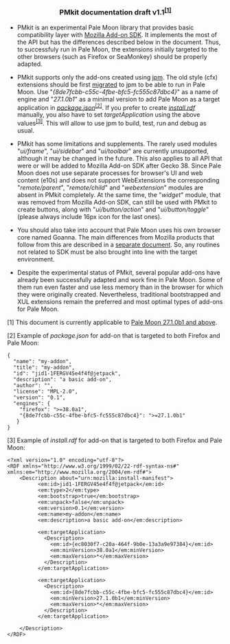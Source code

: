 <h3 align="center">PMkit documentation draft v1.1<sup><a href="#note1">[1]</a></sup></h3>

* PMkit is an experimental Pale Moon library that provides basic compatibility layer with [Mozilla Add-on SDK](https://developer.mozilla.org/en-US/Add-ons/SDK). It implements the most of the API but has the differences described below in the document. Thus, to successfuly run in Pale Moon, the extensions initially targeted to the other browsers (such as Firefox or SeaMonkey) should be properly adapted.

* PMkit supports only the add-ons created using [jpm](https://developer.mozilla.org/en-US/Add-ons/SDK/Tools/jpm). The old style (cfx) extensions should be first [migrated](https://developer.mozilla.org/en-US/Add-ons/SDK/Tools/cfx_to_jpm) to jpm to be able to run in Pale Moon. Use "*{8de7fcbb-c55c-4fbe-bfc5-fc555c87dbc4}*" as a name of engine and "*27.1.0b1*" as a minimal version to add Pale Moon as a target application in *[package.json](https://developer.mozilla.org/en-US/Add-ons/SDK/Tools/package_json#Creating_a_manifest)*<sup><a href="#note2">[2]</a></sup>. If you prefer to create *[install.rdf](https://developer.mozilla.org/en-US/Add-ons/Install_Manifests#targetApplication)* manually, you also have to set *targetApplication* using the above values<sup><a href="#note3">[3]</a></sup>. This will allow to use jpm to build, test, run and debug as usual.

* PMkit has some limitations and supplements. The rarely used modules "*ui/frame*", "*ui/sidebar*" and "*ui/toolbar*" are currently unsupported, although it may be changed in the future. This also applies to all API that were or will be added to Mozilla Add-on SDK after Gecko 38. Since Pale Moon does not use separate processes for browser's UI and web content (e10s) and does not support WebExtensions the corresponding "*remote/parent*", "*remote/child*" and "*webextension*" modules are absent in PMkit completely. At the same time, the "*widget*" module, that was removed from Mozilla Add-on SDK, can still be used with PMkit to create buttons, along with "*ui/button/action*" and "*ui/button/toggle*" (please always include 16px icon for the last ones).

* You should also take into account that Pale Moon uses his own browser core named Goanna. The main differences from Mozilla products that follow from this are described in a [separate document](http://www.palemoon.org/technical.shtml#Firefox_Differences). So, any routines not related to SDK must be also brought into line with the target environment.

* Despite the experimental status of PMkit, several popular add-ons have already been successfully adapted and work fine in Pale Moon. Some of them run even faster and use less memory than in the browser for which they were originally created. Nevertheless, traditional bootstrapped and XUL extensions remain the preferred and most optimal types of add-ons for Pale Moon.

<a name="note1">[1]</a> This document is currently applicable to [Pale Moon 27.1.0b1 and above](https://forum.palemoon.org/viewtopic.php?f=1&t=14455).

<a name="note2">[2]</a> Example of *package.json* for add-on that is targeted to both Firefox and Pale Moon:
```
{
  "name": "my-addon",
  "title": "my-addon",
  "id": "jid1-1FERGV45e4f4f@jetpack",
  "description": "a basic add-on",
  "author": "",
  "license": "MPL-2.0",
  "version": "0.1",
  "engines": {
    "firefox": ">=38.0a1",
    "{8de7fcbb-c55c-4fbe-bfc5-fc555c87dbc4}": ">=27.1.0b1"
   }
}
```
<a name="note3">[3]</a> Example of *install.rdf* for add-on that is targeted to both Firefox and Pale Moon:
```
<?xml version="1.0" encoding="utf-8"?>
<RDF xmlns="http://www.w3.org/1999/02/22-rdf-syntax-ns#" xmlns:em="http://www.mozilla.org/2004/em-rdf#">
    <Description about="urn:mozilla:install-manifest">
          <em:id>jid1-1FERGV45e4f4f@jetpack</em:id>
          <em:type>2</em:type>
          <em:bootstrap>true</em:bootstrap>
          <em:unpack>false</em:unpack>
          <em:version>0.1</em:version>
          <em:name>my-addon</em:name>
          <em:description>a basic add-on</em:description>

          <em:targetApplication>
            <Description>
              <em:id>{ec8030f7-c20a-464f-9b0e-13a3a9e97384}</em:id>
              <em:minVersion>38.0a1</em:minVersion>
              <em:maxVersion>*</em:maxVersion>
            </Description>
          </em:targetApplication>

          <em:targetApplication>
            <Description>
              <em:id>{8de7fcbb-c55c-4fbe-bfc5-fc555c87dbc4}</em:id>
              <em:minVersion>27.1.0b1</em:minVersion>
              <em:maxVersion>*</em:maxVersion>
            </Description>
          </em:targetApplication>

    </Description>
</RDF>
```
